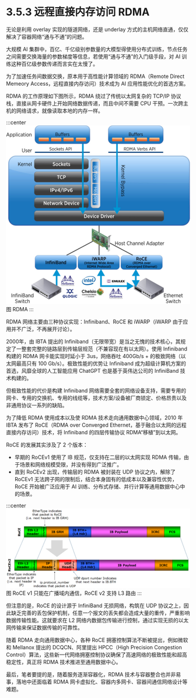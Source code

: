 # 3.5.3 远程直接内存访问 RDMA

无论是利用 overlay 实现的隧道网络，还是 underlay 方式的主机网络直通，仅仅解决了容器网络“通与不通”的问题。

大规模 AI 集群中，百亿、千亿级别参数量的大模型得使用分布式训练，节点任务之间需要交换海量的参数梯度等信息，若使用“通与不通”的入门级手段，对 AI 训练这种百亿级参数传递而言实在太慢了。

为了加速任务间数据交换，原本用于高性能计算领域的 RDMA（Remote Direct Memeory Access，远程直接内存访问）技术成为 AI 应用性能优化的首选方案。

RDMA 的工作原理如下图所示，RDMA 绕过了传统以太网复杂的 TCP/IP 协议栈，直接从网卡硬件上开始网络数据传递，而且中间不需要 CPU 干预。一次跨主机的网络请求，就像读取本地的内存一样。

:::center
  ![](../assets/RDMA.png)<br/>
  图  RDMA 
:::

RDMA 网络主要由三种协议实现：Infiniband、RoCE 和 iWARP（iWARP 由于应用并不广泛，不再展开讨论）。

2000年，由 IBTA 提出的 Infiniband（无限带宽）是当之无愧的技术核心，其规定了一整套完整的链路层到传输层规范（不兼容现在有以太网）。使用 Infiniband 构建的 RDMA 网卡能实现时延小于 3us，网络吞吐 400Gb/s + 的极致网络（以太网最高只有 100 Gb/s）。极致性能的优势让 Infiniband 成为超级计算机方案的首选，风靡全球的人工智能应用 ChatGPT 也是基于英伟达公司的 InfiniBand 技术构建的。

但极致性能的代价是构建 Infiniband 网络需要全套的网络设备支持，需要专用的网卡、专用的交换机、专用的线缆等，技术方案/设备被厂商锁定、价格昂贵以及非通用协议一系列的缺陷。

为了降低 RDMA 使用成本以及使 RDMA 技术走向通用数据中心领域，2010 年 IBTA 发布了 RoCE（RDMA over Converged Ethernet，基于融合以太网的远程直接内存访问）技术，将 Infiniband 的四层传输协议 RDMA“移植”到以太网。

RoCE 的发展其实涉及了 2 个版本：
- 早期的 RoCEv1 使用了 IB 规范，仅支持在二层的以太网实现 RDMA 传输，由于场景和网络规模受限，并没有得到广泛推广。
- 直到 RoCEv2 出现，传输层的 RDMA 被封装在 UDP 协议之内，解除了 RoCEv1 无法跨子网的限制后，结合本身固有的低成本以及兼容性优势，RoCE 开始被广泛应用于 AI 训练、分布式存储、并行计算等通用数据中心中的场景。

:::center
  ![](../assets/RoCE_Header_format.png)<br/>
  图 RoCE v1 只能在广播域内通信，RoCE v2 支持 L3 路由
:::

但注意的是，RoCE 的设计源于 InfiniBand 无损网络，构筑在 UDP 协议之上，因此缺乏完善的丢包保护机制，任意一个报文的丢失都会造成大量的重传，严重影响数据传输性能。这就要求在 L2 网络内数据包传输进行控制，通过实现无损的以太网传输来保证数据传输的可靠性。

随着 RDMA 走向通用数据中心，各种 RoCE 拥塞控制算法不断被提出，例如微软和 Mellanox 提出的 DCQCN、阿里提出 HPCC（High Precision Congestion Control）算法，这些新一代网络拥塞控制协议确保了高速网络的极致性能和超高稳定性，真正将 RDMA 技术推进至通用数据中心。

最后，笔者要提的是，随着服务逐渐容器化，RDMA 技术与容器整合也并非易事，落地中还面临着 RDMA 网卡虚拟化、容器内多网卡、容器间通信网络设计等难题。